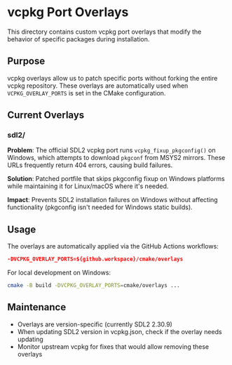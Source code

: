 # vcpkg Port Overlays

This directory contains custom vcpkg port overlays that modify the behavior of specific packages during installation.

## Purpose

vcpkg overlays allow us to patch specific ports without forking the entire vcpkg repository. These overlays are automatically used when `VCPKG_OVERLAY_PORTS` is set in the CMake configuration.

## Current Overlays

### sdl2/

**Problem**: The official SDL2 vcpkg port runs `vcpkg_fixup_pkgconfig()` on Windows, which attempts to download `pkgconf` from MSYS2 mirrors. These URLs frequently return 404 errors, causing build failures.

**Solution**: Patched portfile that skips pkgconfig fixup on Windows platforms while maintaining it for Linux/macOS where it's needed.

**Impact**: Prevents SDL2 installation failures on Windows without affecting functionality (pkgconfig isn't needed for Windows static builds).

## Usage

The overlays are automatically applied via the GitHub Actions workflows:

```cmake
-DVCPKG_OVERLAY_PORTS=${github.workspace}/cmake/overlays
```

For local development on Windows:
```bash
cmake -B build -DVCPKG_OVERLAY_PORTS=cmake/overlays ...
```

## Maintenance

- Overlays are version-specific (currently SDL2 2.30.9)
- When updating SDL2 version in vcpkg.json, check if the overlay needs updating
- Monitor upstream vcpkg for fixes that would allow removing these overlays


